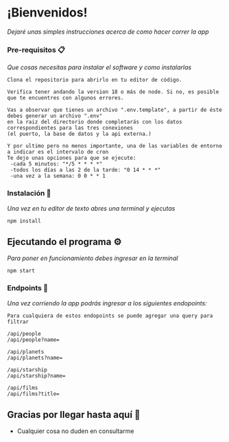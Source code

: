 # ¡Bienvenidos!

_Dejaré unas simples instrucciones acerca de como hacer correr la app_

### Pre-requisitos 📋

_Que cosas necesitas para instalar el software y como instalarlas_

```
Clona el repositorio para abrirlo en tu editor de código.
```

```
Verifica tener andando la version 18 o más de node. Si no, es posible que te encuentres con algunos errores.
```

```
Vas a observar que tienes un archivo ".env.template", a partir de éste debes generar un archivo ".env" 
en la raiz del directorio donde completarás con los datos correspondientes para las tres conexiones 
(el puerto, la base de datos y la api externa.)
```

```
Y por ultimo pero no menos importante, una de las variables de entorno a indicar es el intervalo de cron
Te dejo unas opciones para que se ejecute:
 -cada 5 minutos: "*/5 * * * *"
 -todos los días a las 2 de la tarde: "0 14 * * *"
 -una vez a la semana: 0 0 * * 1
```

### Instalación 🔧

_Una vez en tu editor de texto abres una terminal y ejecutas_

```
npm install
```

## Ejecutando el programa ⚙️

_Para poner en funcionamiento debes ingresar en la terminal_

```
npm start
```

### Endpoints 🔩

_Una vez corriendo la app podrás ingresar a los siguientes endopoints:_
```
Para cualquiera de estos endopoints se puede agregar una query para filtrar

/api/people
/api/people?name=

/api/planets
/api/planets?name=

/api/starship
/api/starship?name=

/api/films
/api/films?title=

```

## Gracias por llegar hasta aquí 🎁

* Cualquier cosa no duden en consultarme

